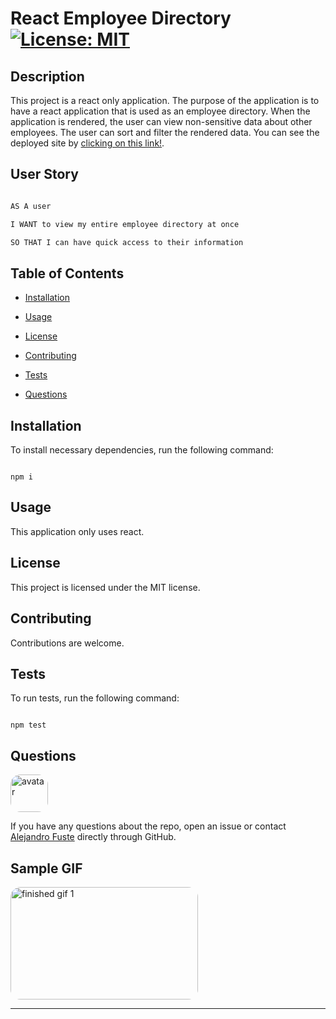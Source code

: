 
# React Employee Directory [![License: MIT](https://img.shields.io/badge/License-MIT-blue.svg)](https://opensource.org/licenses/MIT)


## Description 

This project is a react only application. The purpose of the application is to have a react application that is used as an employee directory. When the application is rendered, the user can view non-sensitive data about other employees. The user can sort and filter the rendered data. You can see the deployed site by [clicking on this link!](https://alejandro-fuste.github.io/react-employee-directory/).

## User Story

```md 

AS A user

I WANT to view my entire employee directory at once

SO THAT I can have quick access to their information

```

## Table of Contents

* [Installation](#installation)

* [Usage](#usage)

* [License](#license)

* [Contributing](#contributing)

* [Tests](#tests)

* [Questions](#questions)

## Installation

To install necessary dependencies, run the following command:

```

npm i

```

## Usage

This application only uses react. 

## License

This project is licensed under the MIT license.

## Contributing

Contributions are welcome.

## Tests 

To run tests, run the following command:

```

npm test

```

## Questions

<img src="https://avatars2.githubusercontent.com/u/48495840?v=4" alt="avatar" style="border-radius: 16px" width="60"/>

If you have any questions about the repo, open an issue or contact [Alejandro Fuste](https://github.com/ZepCap) directly through GitHub.

## Sample GIF

<img src="./src/images/gif1.gif" alt="finished gif 1" style="border-radius: 16px" width="300" height="180"/>


---

